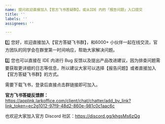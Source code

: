 ```yaml
---
name: 提问欢迎直接加入【官方飞书答疑群】，或从IDE 内的「报告问题」入口提交
title: ''
labels: ''
assignees: ''

---
```


1️⃣ 您好，欢迎直接加入【官方答疑飞书群】，和6000+ 小伙伴一起在线交流，官方团队的同学会在群里第一时间响应，帮助大家解决问题。

2️⃣ 您也可以直接在 IDE 内进行 Bug 反馈以及提出产品改进建议，因为排查问题需要获取更详细的日志等信息，所以建议大家可以选择【报告问题】或者直接加入【官方答疑飞书群】的方式。

需要下载飞书，登录后直接点击群链接即可加入。

**官方飞书答疑反馈群：** https://applink.larkoffice.com/client/chat/chatter/add_by_link?link_token=ec2g1012-97f9-48d2-860e-981c0c1aac6c

也欢迎大家加入官方 Discord 社区：https://discord.gg/khgsMs6zQg
